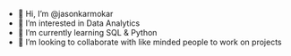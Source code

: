 - 👋 Hi, I’m @jasonkarmokar
- 👀 I’m interested in Data Analytics
- 🌱 I’m currently learning SQL & Python
- 💞️ I’m looking to collaborate with like minded people to work on projects
